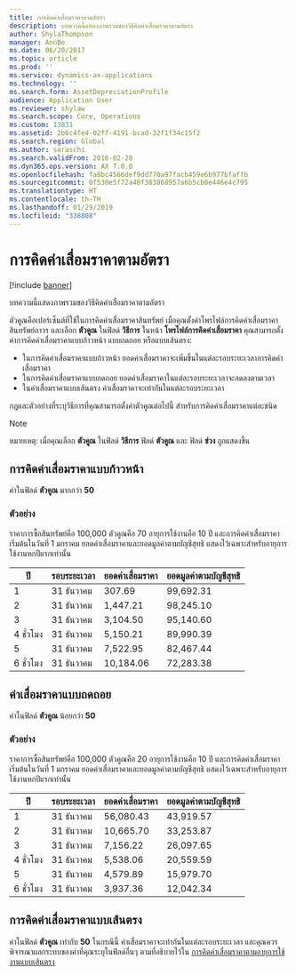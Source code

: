 ```yaml
---
title: การคิดค่าเสื่อมราคาตามอัตรา
description: บทความนี้แสดงภาพรวมของวิธีคิดค่าเสื่อมราคาตามอัตรา
author: ShylaThompson
manager: AnnBe
ms.date: 06/20/2017
ms.topic: article
ms.prod: ''
ms.service: dynamics-ax-applications
ms.technology: ''
ms.search.form: AssetDepreciationProfile
audience: Application User
ms.reviewer: shylaw
ms.search.scope: Core, Operations
ms.custom: 13831
ms.assetid: 2b6c4fe4-02ff-4191-bcad-32f1f34c15f2
ms.search.region: Global
ms.author: saraschi
ms.search.validFrom: 2016-02-28
ms.dyn365.ops.version: AX 7.0.0
ms.openlocfilehash: fa8bc4566def9dd770a97facb459e6b977bfaffb
ms.sourcegitcommit: 0f530e5f72a40f383868957a6b5cb0e446e4c795
ms.translationtype: HT
ms.contentlocale: th-TH
ms.lasthandoff: 01/29/2019
ms.locfileid: "338808"
---
```

# <a name="factor-depreciation"></a>การคิดค่าเสื่อมราคาตามอัตรา

[!include [banner](../includes/banner.md)]

บทความนี้แสดงภาพรวมของวิธีคิดค่าเสื่อมราคาตามอัตรา

ตัวคูณคือเปอร์เซ็นต์ที่ใช้ในการคิดค่าเสื่อมราคาสินทรัพย์  เมื่อคุณตั้งค่าโพรไฟล์การคิดค่าเสื่อมราคาสินทรัพย์ถาวร และเลือก **ตัวคูณ** ในฟิลด์ **วิธีการ** ในหน้า **โพรไฟล์การคิดค่าเสื่อมราคา** คุณสามารถตั้งค่าการคิดค่าเสื่อมราคาแบบก้าวหน้า แบบถดถอย หรือแบบเส้นตรง:

-   ในการคิดค่าเสื่อมราคาแบบก้าวหน้า ยอดค่าเสื่อมราคาจะเพิ่มขึ้นในแต่ละรอบระยะเวลาการคิดค่าเสื่อมราคา
-   ในการคิดค่าเสื่อมราคาแบบถดถอย ยอดค่าเสื่อมราคาในแต่ละรอบระยะเวลาจะลดลงตามเวลา
-   ในค่าเสื่อมราคาแบบเส้นตรง ค่าเสื่อมราคาจะเท่ากันในแต่ละรอบระยะเวลา

กฎและตัวอย่างที่ระบุวิธีการที่คุณสามารถตั้งค่าตัวคูณต่อไปนี้ สำหรับการคิดค่าเสื่อมราคาแต่ละชนิด 

> [!NOTE] 
> หมายเหตุ: เมื่อคุณเลือก **ตัวคูณ** ในฟิลด์ **วิธีการ** ฟิลด์ **ตัวคูณ** และ ฟิลด์  **ช่วง** ถูกแสดงขึ้น

## <a name="progressive-depreciation"></a>การคิดค่าเสื่อมราคาแบบก้าวหน้า
ค่าในฟิลด์ **ตัวคูณ** มากกว่า **50**

### <a name="example"></a>ตัวอย่าง

ราคาการซื้อสินทรัพย์คือ 100,000 ตัวคูณคือ 70 อายุการใช้งานคือ 10 ปี และการคิดค่าเสื่อมราคาเริ่มต้นในวันที่ 1 มกราคม ยอดค่าเสื่อมราคาและยอดมูลค่าตามบัญชีสุทธิ แสดงไว้เฉพาะสำหรับอายุการใช้งานหกปีแรกเท่านั้น

| ปี | รอบระยะเวลา      | ยอดค่าเสื่อมราคา | ยอดมูลค่าตามบัญชีสุทธิ |
|------|-------------|---------------------|-----------------------|
| 1    | 31 ธันวาคม | 307.69              | 99,692.31             |
| 2    | 31 ธันวาคม | 1,447.21            | 98,245.10             |
| 3    | 31 ธันวาคม | 3,104.50            | 95,140.60             |
| 4 ชั่วโมง    | 31 ธันวาคม | 5,150.21            | 89,990.39             |
| 5    | 31 ธันวาคม | 7,522.95            | 82,467.44             |
| 6 ชั่วโมง    | 31 ธันวาคม | 10,184.06           | 72,283.38             |

## <a name="digressive-depreciation"></a>ค่าเสื่อมราคาแบบถดถอย
ค่าในฟิลด์ **ตัวคูณ** น้อยกว่า **50**

### <a name="example"></a>ตัวอย่าง

ราคาการซื้อสินทรัพย์คือ 100,000 ตัวคูณคือ 20 อายุการใช้งานคือ 10 ปี และการคิดค่าเสื่อมราคาเริ่มต้นในวันที่ 1 มกราคม ยอดค่าเสื่อมราคาและยอดมูลค่าตามบัญชีสุทธิ แสดงไว้เฉพาะสำหรับอายุการใช้งานหกปีแรกเท่านั้น

| ปี | รอบระยะเวลา      | ยอดค่าเสื่อมราคา | ยอดมูลค่าตามบัญชีสุทธิ |
|------|-------------|---------------------|-----------------------|
| 1    | 31 ธันวาคม | 56,080.43           | 43,919.57             |
| 2    | 31 ธันวาคม | 10,665.70           | 33,253.87             |
| 3    | 31 ธันวาคม | 7,156.22            | 26,097.65             |
| 4 ชั่วโมง    | 31 ธันวาคม | 5,538.06            | 20,559.59             |
| 5    | 31 ธันวาคม | 4,579.89            | 15,979.70             |
| 6 ชั่วโมง    | 31 ธันวาคม | 3,937.36            | 12,042.34             |

## <a name="straight-line-depreciation"></a>การคิดค่าเสื่อมราคาแบบเส้นตรง
ค่าในฟิลด์ **ตัวคูณ** เท่ากับ **50** ในกรณีนี้ ค่าเสื่อมราคาจะเท่ากันในแต่ละรอบระยะเวลา และคุณควรพิจารณาผลกระทบของค่าที่คุณระบุในฟิลด์อื่นๆ ตามที่อธิบายไว้ใน [การคิดค่าเสื่อมราคาตามอายุการใช้งานแบบเส้นตรง](straight-line-service-life-depreciation.md)



